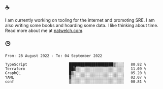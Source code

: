 ### ☕

I am currently working on tooling for the internet and promoting SRE. I am also writing some books and hoarding some data. I like thinking about time. Read more about me at [natwelch.com](https://natwelch.com).

### 🕒

<!--START_SECTION:waka-->

```text
From: 28 August 2022 - To: 04 September 2022

TypeScript                   ████████████████████▒░░░░   80.82 %
Terraform                    ██▓░░░░░░░░░░░░░░░░░░░░░░   11.09 %
GraphQL                      █▒░░░░░░░░░░░░░░░░░░░░░░░   05.20 %
YAML                         ▓░░░░░░░░░░░░░░░░░░░░░░░░   02.07 %
conf                         ▒░░░░░░░░░░░░░░░░░░░░░░░░   00.81 %
```

<!--END_SECTION:waka-->
